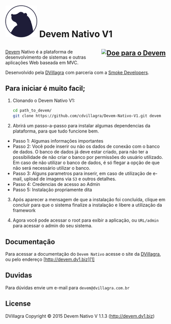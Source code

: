 ![Devem](https://github.com/cdvillagra/Devem-Nativo-V1/blob/master/core/img/icone_git.png) Devem Nativo V1 
====================
<span style="float:right;"><a href="https://www.paypal.com/cgi-bin/webscr?cmd=_s-xclick&hosted_button_id=YCZ6C5VXFGQ2Q" title="Doe para o Devem" target="_blank"><img src="https://www.paypalobjects.com/en_US/i/btn/btn_donateCC_LG.gif" alt="Doe para o Devem" /></a></span>
----------------

[Devem][1] Nativo é a plataforma de desenvolvimento de sistemas e outras aplicações Web baseada em MVC.

Desenvolvido pela [DVillagra][2] com parceria com a [Smoke Developers][3].

Para iniciar é muito facil;
----------------
1. Clonando o Devem Nativo V1:
   ```bash
   cd path_to_devem/
   git clone https://github.com/cdvillagra/Devem-Nativo-V1.git devem
   ```

2. Abrirá um passo-a-passo para instalar algumas dependencias da plataforma, para que tudo funcione bem.
  - Passo 1: Algumas informações importantes
  - Passo 2: Você pode inserir ou não os dados de conexão com o banco de dados. O banco de dados já deve estar criado, para não ter a possibilidade de não criar o banco por permissões do usuário utilizado. Em caso de não utilizar o banco de dados, é só flegar a opção de que não será necessário utilizar o banco.
  - Passo 3: Alguns parametros para inserir, em caso de utilização de e-mail, upload de imagens via `S3` e outros detalhes.
  - Passo 4: Credencias de acesso ao Admin
  - Passo 5: Instalação propriamente dita

3. Após aparecer a mensagem de que a instalação foi concluída, clique em concluir para que o sistema finalize a instalação e libere a utilização da framework

4. Agora você pode acessar o root para exibir a aplicação, ou `URL/admin` para acessar o admin do seu sistema.

Documentação
----------------------
Para acessar a documentação do `Devem Nativo` acesse o site da [DVillagra][2], ou pelo endereço [http://devem.dv1.biz][1]

Duvidas
----------------------
Para dúvidas envie um e-mail para `devem@dvillagra.com.br`

License
---------
DVillagra
Copyright © 2015 Devem Nativo V 1.1.3 (http://devem.dv1.biz)

[1]: http://devem.dv1.biz
[2]: http://dvillagra.com.br
[3]: http://smokedev.com.br
[4]: https://www.paypal.com/cgi-bin/webscr?cmd=_s-xclick&hosted_button_id=YCZ6C5VXFGQ2Q
